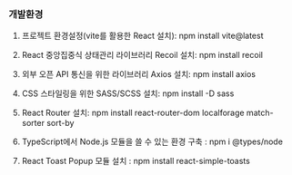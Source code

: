 ### 개발환경

1. 프로젝트 환경설정(vite를 활용한 React 설치): npm install vite@latest

2. React 중앙집중식 상태관리 라이브러리 Recoil 설치: npm install recoil

3. 외부 오픈 API 통신을 위한 라이브러리 Axios 설치: npm install axios

4. CSS 스타일링을 위한 SASS/SCSS 설치: npm install -D sass

5. React Router 설치: npm install react-router-dom localforage match-sorter sort-by

6. TypeScript에서 Node.js 모듈을 쓸 수 있는 환경 구축 : npm i @types/node

7. React Toast Popup 모듈 설치 : npm install react-simple-toasts
